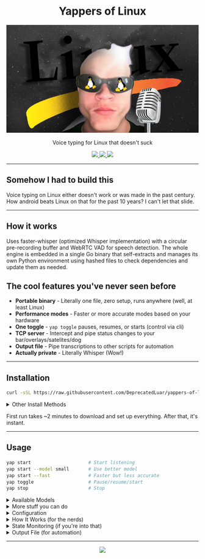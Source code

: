 <H1 align="center">
  Yappers of Linux
</H1>

<p align="center">
  <img src="other/assets/yappers-of-linux-banner.png"/>
</p>

<p align="center">Voice typing for Linux that doesn't suck</p>

<p align="center">
  <a href="https://github.com/DeprecatedLuar/yappers-of-linux/stargazers">
    <img src="https://img.shields.io/github/stars/DeprecatedLuar/yappers-of-linux?style=for-the-badge&logo=github&color=1f6feb&logoColor=white&labelColor=black"/>
  </a>
  <a href="https://github.com/DeprecatedLuar/yappers-of-linux/releases">
    <img src="https://img.shields.io/github/v/release/DeprecatedLuar/yappers-of-linux?style=for-the-badge&logo=go&color=00ADD8&logoColor=white&labelColor=black"/>
  </a>
  <a href="https://github.com/DeprecatedLuar/yappers-of-linux/blob/main/LICENSE">
    <img src="https://img.shields.io/github/license/DeprecatedLuar/yappers-of-linux?style=for-the-badge&color=green&labelColor=black"/>
  </a>
</p>

---

## Somehow I had to build this

Voice typing on Linux either doesn't work or was made in the past century. How android beats Linux on that for the past 10 years? I can't let that slide.

---

## How it works

Uses faster-whisper (optimized Whisper implementation) with a circular pre-recording buffer and WebRTC VAD for speech detection. The whole engine is embedded in a single Go binary that self-extracts and manages its own Python environment using hashed files to check dependencies and update them as needed.

## The cool features you've never seen before

- **Portable binary** - Literally one file, zero setup, runs anywhere (well, at least Linux)
- **Performance modes** - Faster or more accurate modes based on your hardware
- **One toggle** - `yap toggle` pauses, resumes, or starts (control via cli)
- **TCP server** - Intercept and pipe status changes to your bar/overlays/satelites/dog
- **Output file** - Pipe transcriptions to other scripts for automation
- **Actually private** - Literally Whisper (Wow!)

---

## Installation

```bash
curl -sSL https://raw.githubusercontent.com/DeprecatedLuar/yappers-of-linux/main/install.sh | bash
```

<details>
<summary>Other Install Methods</summary>

<br>

**Manual Install**
```bash
# Download binary from releases
wget https://github.com/DeprecatedLuar/yappers-of-linux/releases/latest/download/yap
chmod +x yap
sudo mv yap /usr/local/bin/
yap start  # Auto-installs everything
```

**Build From Source**
```bash
git clone https://github.com/DeprecatedLuar/yappers-of-linux.git
cd yappers-of-linux
go build -o yap cmd/main.go
./yap start
```

**System Requirements**:
- `python3` (3.10+)
- `portaudio19-dev` (for mic access)
- `ydotool` + `ydotoold` (Wayland) OR `xdotool` (X11)

</details>

First run takes ~2 minutes to download and set up everything. After that, it's instant.

---

## Usage

```bash
yap start                     # Start listening
yap start --model small       # Use better model
yap start --fast              # Faster but less accurate
yap toggle                    # Pause/resume/start
yap stop                      # Stop
```

<details>
<summary>Available Models</summary>

<br>

Models auto-download on first use:

| Model  | Size   | Speed      | Accuracy |
|--------|--------|------------|----------|
| tiny   | ~75MB  | Fastest    | Basic    |
| base   | ~150MB | Fast       | Good     |
| small  | ~500MB | Balanced   | Better   |
| medium | ~1.5GB | Slow       | Great    |
| large  | ~3GB   | Slowest    | Best     |

</details>

<details>
<summary>More stuff you can do</summary>

<br>

```bash
yap start --device cuda       # Use GPU instead
yap start --language es       # Spanish (or any other language)
yap start --tcp               # Enable state server on port 12322
yap start --no-typing         # Just prints to terminal, doesn't type
yap models                    # See what models you have
yap config                    # Open config in your editor
```

</details>

<details>
<summary>Configuration</summary>

<br>

Config file lives at `~/.config/yappers-of-linux/config.toml` and gets created on first run.

```toml
notifications = "start,urgent"   # When to notify you
model = "tiny"                   # Which model to use
device = "cpu"                   # cpu or cuda
language = "en"                  # What language you're speaking
fast_mode = false                # Trade accuracy for speed
enable_typing = true             # Type into active window
output_file = false              # Write to output.txt for piping/automation
```

Run `yap help config` if you want all the details.

</details>

<details>
<summary>How It Works (for the nerds)</summary>

<br>

**The trick**: Keeps a 1.5-second audio buffer running constantly. When voice detection kicks in, it grabs that buffer first so your opening words aren't lost.

**What happens**:
1. Always recording to a circular buffer
2. Voice detected → saves buffer + keeps going
3. You stop talking for 0.8s → triggers transcription
4. Whisper does its thing → types the text

**Why it just works**: The binary has the entire Python engine baked in. First run unpacks it, sets up a venv, installs what it needs. Updates handle dependency changes on their own. You never mess with Python directly.

</details>

<details>
<summary>State Monitoring (if you're into that)</summary>

<br>

Want to plug this into your status bar or a desktop widget?

```bash
yap start --tcp        # Starts on port 12322
nc 127.0.0.1 12322     # Test it out
```

Spits out JSON with the current state. Inspired by [Kanata's TCP port](https://github.com/jtroo/kanata).

</details>

<details>
<summary>Output File (for automation)</summary>

<br>

Enable `output_file = true` in config to write transcriptions to `~/.config/yappers-of-linux/output.txt`.

**How it works**:
- File is ephemeral - deleted on each `yap start` (fresh session)
- Each transcription appends a new line
- Silent operation (no terminal output)

**Use cases**:
```bash
# Pipe to another script
tail -f ~/.config/yappers-of-linux/output.txt | your-script.sh

# Process with jq/awk/whatever
cat ~/.config/yappers-of-linux/output.txt | process-commands

# Voice-controlled automation
while read line; do handle_command "$line"; done < output.txt
```

</details>

---

<p align="center">
  <a href="https://github.com/DeprecatedLuar/yappers-of-linux/issues">
    <img src="https://img.shields.io/badge/Found%20a%20bug%3F-Report%20it!-red?style=for-the-badge&logo=github&logoColor=white&labelColor=black"/>
  </a>
</p>
